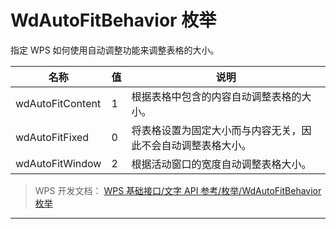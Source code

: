 # WdAutoFitBehavior 枚举

指定 WPS 如何使用自动调整功能来调整表格的大小。

| 名称             | 值  | 说明                                                         |
|------------------|-----|--------------------------------------------------------------|
| wdAutoFitContent | 1   | 根据表格中包含的内容自动调整表格的大小。                     |
| wdAutoFitFixed   | 0   | 将表格设置为固定大小而与内容无关，因此不会自动调整表格大小。 |
| wdAutoFitWindow  | 2   | 根据活动窗口的宽度自动调整表格大小。                         |

> WPS 开发文档： [WPS 基础接口/文字 API 参考/枚举/WdAutoFitBehavior 枚举](https://qn.cache.wpscdn.cn/encs/doc/office_v19/topics/WPS%20%E5%9F%BA%E7%A1%80%E6%8E%A5%E5%8F%A3/%E6%96%87%E5%AD%97%20API%20%E5%8F%82%E8%80%83/%E6%9E%9A%E4%B8%BE/WdAutoFitBehavior%20%E6%9E%9A%E4%B8%BE.html)

------------------------------------------------------------------------
